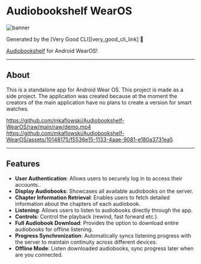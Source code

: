 # Audiobookshelf WearOS

![banner](https://github.com/mkaflowski/Audiobookshelf-WearOS/blob/main/raw/banner%20small.jpg?raw=true)


Generated by the [Very Good CLI][very_good_cli_link] 🤖

[Audiobookshelf](https://github.com/advplyr/audiobookshelf) for Android WearOS!

---

## About

This is a standalone app for Android Wear OS. This project is made as a side project. The application was created because at the moment the creators of the main application have no plans to create a version for smart watches.

https://github.com/mkaflowski/Audiobookshelf-WearOS/raw/main/raw/demo.mp4
https://github.com/mkaflowski/Audiobookshelf-WearOS/assets/10148175/f5536e15-1133-4aae-9081-e180a3731ea5


---

## Features

- **User Authentication**: Allows users to securely log in to access their accounts..
- **Display Audiobooks**: Showcases all available audiobooks on the server.
- **Chapter Information Retrieval**: Enables users to fetch detailed information about the chapters of each audiobook.
- **Listening**: Allows users to listen to audiobooks directly through the app.
- **Controls**: Control the playback (rewind, fast forward etc.).
- **Full Audiobook Download**: Provides the option to download entire audiobooks for offline listening.
- **Progress Synchronization**: Automatically syncs listening progress with the server to maintain continuity across different devices.
- **Offline Mode**: Listen downloaded audiobooks, sync progress later when are you connected.
